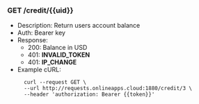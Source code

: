 ### GET /credit/{{uid}}
* Description: Return users account balance
* Auth: Bearer key
* Response:
    * 200: Balance in USD
    * 401: **INVALID_TOKEN**
    * 401: **IP_CHANGE**
* Example cURL:
  ```
    curl --request GET \
    --url http://requests.onlineapps.cloud:1880/credit/3 \
    --header 'authorization: Bearer {{token}}'
